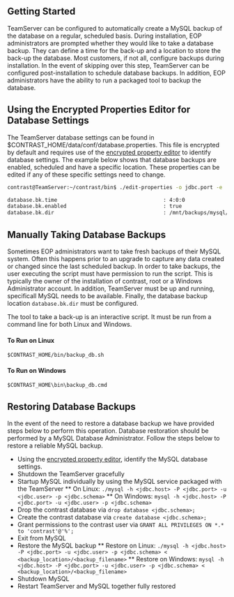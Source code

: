 <!--
title: "Taking Back-Ups of TeamServer's MySQL Database"
description: "Instructions for using TeamServer's MySQL database backup tool."
-->

## Getting Started
TeamServer can be configured to automatically create a MySQL backup of the database on a regular, scheduled basis. During installation, EOP administrators are prompted whether they would like to take a database backup. They can define a time for the back-up and a location to store the back-up the database. Most customers, if not all, configure backups during installation. In the event of skipping over this step, TeamServer can be configured post-installation to schedule database backups. In addition, EOP administrators have the ability to run a packaged tool to backup the database.

## Using the Encrypted Properties Editor for Database Settings
The TeamServer database settings can be found in $CONTRAST_HOME/data/conf/database.properties. This file is encrypted by default and requires use of the [encrypted property editor](https://docs.contrastsecurity.com/admin_tsconfig.html#) to identify database settings. The example below shows that database backups are enabled, scheduled and have a specific location. These properties can be edited if any of these specific settings need to change.

```bash
contrast@TeamServer:~/contrast/bin$ ./edit-properties -o jdbc.port -e ../data/esapi/ -f ../data/conf/database.properties

database.bk.time                                  : 4:0:0
database.bk.enabled                               : true
database.bk.dir                                   : /mnt/backups/mysql/contrast
```

## Manually Taking Database Backups
Sometimes EOP administrators want to take fresh backups of their MySQL system. Often this happens prior to an upgrade to capture any data created or changed since the last scheduled backup. In order to take backups, the user executing the script must have permission to run the script. This is typically the owner of the installation of contrast, root or a Windows Administrator account. In addition, TeamServer must be up and running, specificall MySQL needs to be available. Finally, the database backup location ```database.bk.dir``` must be configured.

The tool to take a back-up is an interactive script. It must be run from a command line for both Linux and Windows.

#### To Run on Linux
````
$CONTRAST_HOME/bin/backup_db.sh
````

#### To Run on Windows
````
$CONTRAST_HOME\bin\backup_db.cmd
````

## Restoring Database Backups
In the event of the need to restore a database backup we have provided steps below to perform this operation. Database restoration should be performed by a MySQL Database Administrator. Follow the steps below to restore a reliable MySQL backup.

* Using the [encrypted property editor](https://docs.contrastsecurity.com/admin_tsconfig.html#), identify the MySQL database settings.
* Shutdown the TeamServer gracefully
* Startup MySQL individually by using the MySQL service packaged with the TeamServer
** On Linux: ```./mysql -h <jdbc.host> -P <jdbc.port> -u <jdbc.user> -p <jdbc.schema>```
** On Windows: ```mysql -h <jdbc.host> -P <jdbc.port> -u <jdbc.user> -p <jdbc.schema>```
* Drop the contrast database via ```drop database <jdbc.schema>;```
* Create the contrast database via ```create database <jdbc.schema>;```
* Grant permissions to the contrast user via ```GRANT ALL PRIVILEGES ON *.* to 'contrast'@'%';```
* Exit from MySQL
* Restore the MySQL backup
** Restore on Linux: ```./mysql -h <jdbc.host> -P <jdbc.port> -u <jdbc.user> -p <jdbc.schema> < <backup_location>/<backup_filename>```
** Restore on Windows: ```mysql -h <jdbc.host> -P <jdbc.port> -u <jdbc.user> -p <jdbc.schema> < <backup_location>/<backup_filename>```
* Shutdown MySQL
* Restart TeamServer and MySQL together fully restored
